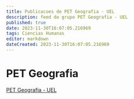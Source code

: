 ```yaml
---
title: Publicacoes de PET Geografia - UEL
description: feed do grupo PET Geografia - UEL
published: true
date: 2023-11-30T16:07:05.216969
tags: Ciencias Humanas
editor: markdown
dateCreated: 2023-11-30T16:07:05.216969
---
```


# PET Geografia
[PET Geografia - UEL](/grupo/286PETGeografiaUEL.md)